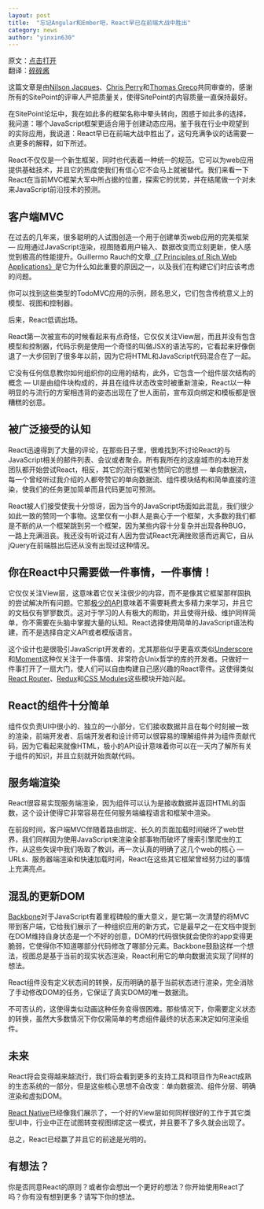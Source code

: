 ```yaml
---
layout: post  
title:  "忘记Angular和Ember吧，React早已在前端大战中胜出"  
category: news  
author: "yinxin630"
---
```


原文：[点击打开][1]  
翻译：[碎碎酱][2]  

这篇文章是由[Nilson Jacques][3]、[Chris Perry][4]和[Thomas Greco][5]共同审查的，感谢所有的SitePoint的评审人严把质量关，使得SitePoint的内容质量一直保持最好。

在SitePoint论坛中，我在如此多的框架名称中晕头转向，困惑于如此多的选择，我问道：哪个JavaScript框架更适合用于创建动态应用。鉴于我在行业中观望到的实际应用，我说道：React早已在前端大战中胜出了，这句充满争议的话需要一点更多的解释，如下所述。

React不仅仅是一个新生框架，同时也代表着一种统一的规范。它可以为web应用提供基础技术，并且它的热度使我们有信心它不会马上就被替代。我们来看一下React在当前MVC框架大军中所占据的位置，探索它的优势，并在结尾做一个对未来JavaScript前沿技术的预测。

## 客户端MVC

在过去的几年来，很多聪明的人试图创造一个用于创建单页web应用的完美框架 — 应用通过JavaScript渲染，视图随着用户输入、数据改变而立刻更新，使人感觉到极高的性能提升。Guillermo Rauch的文章[《7 Principles of Rich Web Applications》][6]是它为什么如此重要的原因之一，以及我们在构建它们时应该考虑的问题。

你可以找到这些类型的TodoMVC应用的示例，顾名思义，它们包含传统意义上的模型、视图和控制器。

后来，React低调出场。

React第一次被宣布的时候看起来有点奇怪，它仅仅关注View层，而且并没有包含模型和控制器，代码示例是使用一个奇怪的叫做JSX的语法写的，它看起来好像倒退了一大步回到了很多年以前，因为它将HTML和JavaScript代码混合在了一起。

它没有任何信息教你如何组织你的应用的结构，此外，它包含一个组件层次结构的概念 — UI是由组件块构成的，并且在组件状态改变时被重新渲染，React以一种明显的与流行的方案相违背的姿态出现在了世人面前，宣布双向绑定和模板都是很糟糕的创意。

## 被广泛接受的认知

React迅速得到了大量的评论，在那些日子里，很难找到不讨论React的与JavaScript相关的邮件列表、会议或者聚会。所有我所在的这座城市的本地开发团队都开始尝试React，相反，其它的流行框架也赞同它的思想 — 单向数据流，每一个曾经听过我介绍的人都夸赞它的单向数据流、组件模块结构和简单直接的渲染，使我们的任务更加简单而且代码更加可预测。

React被人们接受使我十分惊讶，因为当今的JavaScript场面如此混乱，我们很少如此一致的赞同一个事物。这里仅有一小群人是衷心于一个框架，大多数的我们都是不断的从一个框架跳到另一个框架，因为某些内容十分复杂并出现各种BUG，一路上充满沮丧。我还没有听说过有人因为尝试React充满挫败感而远离它，自从jQuery在前端胜出后还从没有出现过这种情况。

## 你在React中只需要做一件事情，一件事情！

它仅仅关注View层，这意味着它仅关注很少的内容，而不是像其它框架那样固执的尝试解决所有问题。它那[极少的API][7]意味着不需要耗费太多精力来学习，并且它的文档仅有寥寥数页。这对于学习的人有极大的帮助，并且使得升级、维护同样简单，你不需要在头脑中掌握大量的认知。React选择使用简单的JavaScript语法构建，而不是选择自定义API或者模版语言。

这个设计也是很吸引JavaScript开发者的，尤其那些似乎更喜欢类似[Underscore][8]和[Moment][9]这种仅关注于一件事情、非常符合Unix哲学的库的开发者。只做好一件事打开了一扇大门，使人们可以自由构建自己感兴趣的React零件。这使得类似[React Router][10]、[Redux][11]和[CSS Modules][12]这些模块开始兴起。

## React的组件十分简单

组件仅负责UI中很小的、独立的一小部分，它们接收数据并且在每个时刻被一致的渲染，前端开发者、后端开发者和设计师可以很容易的理解组件并为组件贡献代码，因为它看起来就像HTML，极小的API设计意味着你可以在一天内了解所有关于组件的知识，并且立刻就开始贡献代码。

## 服务端渲染

React很容易实现服务端渲染，因为组件可以认为是接收数据并返回HTML的函数，这个设计使得它非常容易在任何服务端编程语言和框架中渲染。

在前段时间，客户端MVC伴随着路由绑定、长久的页面加载时间破坏了web世界，我们同样因为使用JavaScript来渲染全部事物而破坏了搜索引擎爬虫的工作，从这些失误中我们吸取了教训，再一次认真的明确了这几个web的核心 — URLs、服务器端渲染和快速加载时间，React在这些其它框架曾经努力过的事情上充满亮点。

## 混乱的更新DOM

[Backbone][13]对于JavaScript有着里程碑般的重大意义，是它第一次清楚的将MVC带到客户端，它给我们展示了一种组织应用的新方式，它是最早之一在文档中提到在DOM维持自身状态是一个不好的创意，DOM的代码很快就会使你的app变得更脆弱，它使得你不知道哪部分代码修改了哪部分元素。Backbone鼓励这样一个想法，视图总是基于当前的现实状态渲染，React利用它的单向数据流实现了同样的想法。

React组件没有定义状态间的转换，反而明确的基于当前状态进行渲染，完全消除了手动修改DOM的任务，它保证了真实DOM的唯一数据流。

不可否认的，这使得类似动画这种任务变得很困难。那些情况下，你需要定义状态的转换，虽然大多数情况下你仅需简单的考虑组件最终的状态来决定如何渲染组件。

## 未来

React将会变得越来越流行，我们将会看到更多的支持工具和项目作为React成熟的生态系统的一部分，但是这些核心思想不会改变：单向数据流、组件分层、明确渲染和虚拟DOM。

[React Native][14]已经像我们展示了，一个好的View层如何同样很好的工作于其它类型UI中，行业中正在试图转变视图绑定这一模式，并且要不了多久就会出现了。

总之，React已经赢了并且它的前途是光明的。

## 有想法？

你是否同意React的原则？或者你会想出一个更好的想法？你开始使用React了吗？你有没有想到更多？请写下你的想法。


  [1]: http://www.sitepoint.com/react-has-won-the-client-side-war/
  [2]: http://www.suisuijiang.com
  [3]: https://twitter.com/nilsonjacques
  [4]: http://www.sitepoint.com/author/cperry/
  [5]: http://www.sitepoint.com/author/tgreco/
  [6]: http://rauchg.com/2014/7-principles-of-rich-web-applications
  [7]: https://www.youtube.com/watch?v=4anAwXYqLG8
  [8]: http://underscorejs.org/
  [9]: http://momentjs.com/
  [10]: https://github.com/rackt/react-router
  [11]: https://github.com/rackt/redux
  [12]: https://github.com/gajus/react-css-modules
  [13]: http://backbonejs.org/
  [14]: https://facebook.github.io/react-native/